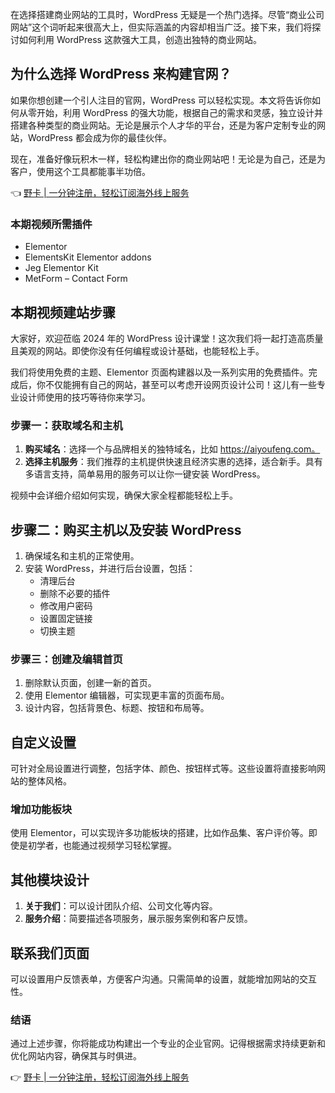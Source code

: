 在选择搭建商业网站的工具时，WordPress 无疑是一个热门选择。尽管“商业公司网站”这个词听起来很高大上，但实际涵盖的内容却相当广泛。接下来，我们将探讨如何利用 WordPress 这款强大工具，创造出独特的商业网站。

## 为什么选择 WordPress 来构建官网？

如果你想创建一个引人注目的官网，WordPress 可以轻松实现。本文将告诉你如何从零开始，利用 WordPress 的强大功能，根据自己的需求和灵感，独立设计并搭建各种类型的商业网站。无论是展示个人才华的平台，还是为客户定制专业的网站，WordPress 都会成为你的最佳伙伴。

现在，准备好像玩积木一样，轻松构建出你的商业网站吧！无论是为自己，还是为客户，使用这个工具都能事半功倍。

👈 [野卡 | 一分钟注册，轻松订阅海外线上服务](https://bit.ly/bewildcard)

### 本期视频所需插件

- Elementor
- ElementsKit Elementor addons
- Jeg Elementor Kit
- MetForm – Contact Form

## 本期视频建站步骤

大家好，欢迎莅临 2024 年的 WordPress 设计课堂！这次我们将一起打造高质量且美观的网站。即使你没有任何编程或设计基础，也能轻松上手。

我们将使用免费的主题、Elementor 页面构建器以及一系列实用的免费插件。完成后，你不仅能拥有自己的网站，甚至可以考虑开设网页设计公司！这儿有一些专业设计师使用的技巧等待你来学习。

### 步骤一：获取域名和主机

1. **购买域名**：选择一个与品牌相关的独特域名，比如 https://aiyoufeng.com。
2. **选择主机服务**：我们推荐的主机提供快速且经济实惠的选择，适合新手。具有多语言支持，简单易用的服务可以让你一键安装 WordPress。

视频中会详细介绍如何实现，确保大家全程都能轻松上手。

## 步骤二：购买主机以及安装 WordPress

1. 确保域名和主机的正常使用。
2. 安装 WordPress，并进行后台设置，包括：
   - 清理后台
   - 删除不必要的插件
   - 修改用户密码
   - 设置固定链接
   - 切换主题

### 步骤三：创建及编辑首页

1. 删除默认页面，创建一新的首页。
2. 使用 Elementor 编辑器，可实现更丰富的页面布局。
3. 设计内容，包括背景色、标题、按钮和布局等。

## 自定义设置

可针对全局设置进行调整，包括字体、颜色、按钮样式等。这些设置将直接影响网站的整体风格。

### 增加功能板块

使用 Elementor，可以实现许多功能板块的搭建，比如作品集、客户评价等。即使是初学者，也能通过视频学习轻松掌握。

## 其他模块设计

1. **关于我们**：可以设计团队介绍、公司文化等内容。
2. **服务介绍**：简要描述各项服务，展示服务案例和客户反馈。

## 联系我们页面

可以设置用户反馈表单，方便客户沟通。只需简单的设置，就能增加网站的交互性。

### 结语

通过上述步骤，你将能成功构建出一个专业的企业官网。记得根据需求持续更新和优化网站内容，确保其与时俱进。

👉 [野卡 | 一分钟注册，轻松订阅海外线上服务](https://bit.ly/bewildcard)